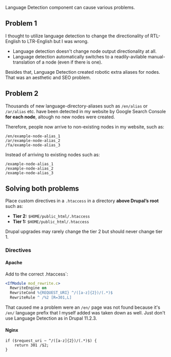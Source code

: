 Language Detection component can cause various problems.

## Problem 1 ##

I thought to utilize language detection to change the directionality of RTL-English to LTR-English but I was wrong.

* Language detection doesn't change node output directionality at all.
* Language detection automatically switches to a readily-avilable manual-translation of a node (even if there is one).

Besides that, Language Detection created robotic extra aliases for nodes. That was an aesthetic and SEO problem.

## Problem 2 ##

Thousands of new language-directory-aliases such as `/en/alias` or `/ar/alias` etc. have been detected in my website by Google Search Console **for each node**, altough no new nodes were created. 

Therefore, people now arrive to non-existing nodes in my website, such as:

```
/en/example-node-alias_1
/ar/example-node-alias_2
/fa/example-node-alias_3
```

Instead of arriving to existing nodes such as:

```
/example-node-alias_1
/example-node-alias_2
/example-node-alias_3
```

## Solving both problems

Place custom directives in a `.htaccess` in a directory **above Drupal’s root** such as:

* **Tier 2:** `$HOME/public_html/.htaccess`
* **Tier 1:** `$HOME/public_html/.htaccess`

Drupal upgrades may rarely change the tier 2 but should never change tier 1.

### Directives

#### Apache

Add to the correct .htaccess`:

```apache
<IfModule mod_rewrite.c>
  RewriteEngine on
  RewriteCond %{REQUEST_URI} ^/([a-z]{2})/(.*)$
  RewriteRule ^ /%2 [R=301,L]
```

That caused me a problem were an `/en/` page was not found because it's `/en/` language prefix that I myself added was taken down as well. Just don't use Language Detection as in Drupal 11.2.3.

#### Nginx

```nginx
if ($request_uri ~ ^/([a-z]{2})/(.*)$) {
    return 301 /$2;
}
```
